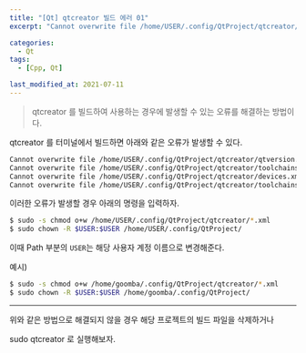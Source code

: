 ```yaml
---
title: "[Qt] qtcreator 빌드 에러 01"
excerpt: "Cannot overwrite file /home/USER/.config/QtProject/qtcreator/qtversion.xml:Permission denied"

categories:
  - Qt
tags:
  - [Cpp, Qt]

last_modified_at: 2021-07-11
---
```


> qtcreator 를 빌드하여 사용하는 경우에 발생할 수 있는 오류를 해결하는 방법이다.

qtcreator 를 터미널에서 빌드하면 아래와 같은 오류가 발생할 수 있다.

```bash
Cannot overwrite file /home/USER/.config/QtProject/qtcreator/qtversion.xml:Permission denied
Cannot overwrite file /home/USER/.config/QtProject/qtcreator/toolchains.xml:Permission denied
Cannot overwrite file /home/USER/.config/QtProject/qtcreator/devices.xml:Permission denied
Cannot overwrite file /home/USER/.config/QtProject/qtcreator/toolchains.xml:Permission denied
```

이러한 오류가 발생할 경우 아래의 명령을 입력하자.

```bash
$ sudo -s chmod o+w /home/USER/.config/QtProject/qtcreator/*.xml
$ sudo chown -R $USER:$USER /home/USER/.config/QtProject/
```

이때 Path 부분의 `USER`는 해당 사용자 계정 이름으로 변경해준다.

예시)

```bash
$ sudo -s chmod o+w /home/goomba/.config/QtProject/qtcreator/*.xml
$ sudo chown -R $USER:$USER /home/goomba/.config/QtProject/
```

___


위와 같은 방법으로 해결되지 않을 경우 해당 프로젝트의 빌드 파일을 삭제하거나

sudo qtcreator 로 실행해보자.